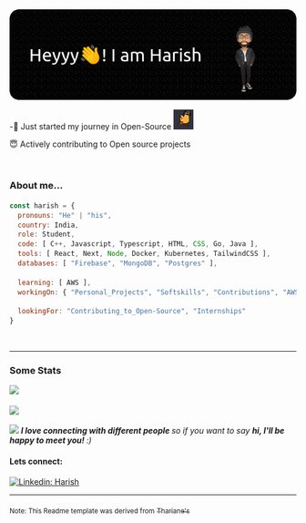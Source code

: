 <img src="./images/github-header-image.png">

<!--
<p>Software Developer Intern @ CoffeeInc | CS Student </p>
<p><em>Studying Computer Science <div>Debugging my Life</div>
</em></p> -->
<br/>
<!-- Social links -->

-👯 Just started my journey in Open-Source <img src="./images/gifs-images/duck-walk.gif" alt="Duck-walk" height="35px" width="35px">

😇 Actively contributing to Open source projects

<br/>

### About me...

```javascript
const harish = {
  pronouns: "He" | "his",
  country: India,
  role: Student,
  code: [ C++, Javascript, Typescript, HTML, CSS, Go, Java ],
  tools: [ React, Next, Node, Docker, Kubernetes, TailwindCSS ],
  databases: [ "Firebase", "MongoDB", "Postgres" ],

  learning: [ AWS ],
  workingOn: { "Personal_Projects", "Softskills", "Contributions", "AWS Certification"},

  lookingFor: "Contributing_to_Open-Source", "Internships"
}
```

<br/>

---

<h3>Some Stats</h3>

<div>
    <img src="https://github-profile-summary-cards.vercel.app/api/cards/profile-details?username=Harish-b-03&theme=github_dark"/>
    <br/>
    <br/>
    <img src="https://github-readme-stats.vercel.app/api/top-langs/?username=Harish-b-03&theme=dark"/>
</div>

<p>
    <img src="https://media.giphy.com/media/LnQjpWaON8nhr21vNW/giphy.gif" width="60"> 
    <em>
        <b>
            I love connecting with different people
        </b> 
            so if you want to say 
        <b>
            hi, I'll be happy to meet you!
        </b> :)</em></p>

#### Lets connect:

[![Linkedin: Harish](https://img.shields.io/badge/-Harish-blue?style=flat-square&logo=Linkedin&logoColor=white&link=https://www.linkedin.com/in/harish-b-42a7911b9/)](https://www.linkedin.com/in/harish-b-42a7911b9//)

---

<sub>Note: This Readme template was derived from</sub> [<sub>Thariane's</sub>](https://github.com/Thaiane)
